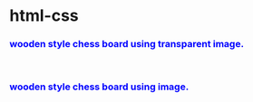 # html-css
<h3 style="color:blue">wooden style chess board using transparent image.</h3><br>
<h3 style="color: blue">wooden style chess board using image.</h3>

